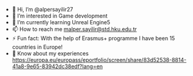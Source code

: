 - 👋 Hi, I’m @alpersayilir27
- 👀 I’m interested in Game development
- 🌱 I’m currently learning Unreal Engine5  
- 📫 How to reach me malper.sayilir@std.hku.edu.tr
- ⚡ Fun fact: With the help of Erasmus+ programme I have been 15 countries in Europe!
- 📄 Know about my experiences https://europa.eu/europass/eportfolio/screen/share/83d52538-8814-41a8-9e65-83942dc38edf?lang=en
<!---
alpersayilir27/alpersayilir27 is a ✨ special ✨ repository because its `README.md` (this file) appears on your GitHub profile.
You can click the Preview link to take a look at your changes.
--->
